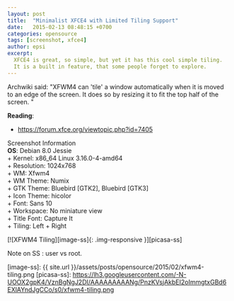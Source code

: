 ```yaml
---
layout: post
title:  "Minimalist XFCE4 with Limited Tiling Support"
date:   2015-02-13 08:48:15 +0700
categories: opensource
tags: [screenshot, xfce4]
author: epsi
excerpt:
  XFCE4 is great, so simple, but yet it has this cool simple tiling.
  It is a built in feature, that some people forget to explore.
---
```


Archwiki said: "XFWM4 can 'tile' a window automatically when it is moved to an edge of the screen. It does so by resizing it to fit the top half of the screen. "

**Reading**:<br/>
* <https://forum.xfce.org/viewtopic.php?id=7405>

<div class="sectionbox">
  <div class="sectionbox-heading">
    Screenshot Information
  </div>
  <div class="sectionbox-body">
    <div>
<strong>OS</strong>: Debian 8.0 Jessie<br/>
+ Kernel: x86_64 Linux 3.16.0-4-amd64<br/>
+ Resolution: 1024x768<br/>
+ WM: Xfwm4<br/>
+ WM Theme: Numix<br/>
+ GTK Theme: Bluebird [GTK2], Bluebird [GTK3]<br/>
+ Icon Theme: hicolor<br/>
+ Font: Sans 10<br/>
+ Workspace: No miniature view<br/>
+ Title Font: Capture It<br/>
+ Tiling: Left + Right<br/>
    </div>
  </div>
</div>


[![XFWM4 Tiling][image-ss]{: .img-responsive }][picasa-ss]

Note on SS : user vs root.

[image-ss]: {{ site.url }}/assets/posts/opensource/2015/02/xfwm4-tiling.png
[picasa-ss]: https://lh3.googleusercontent.com/-N-UOOX2gpK4/VznBgNgJ2DI/AAAAAAAAANg/PnzKVsjAkbEI2oImmgtxGBd6EXlAYndJgCCo/s0/xfwm4-tiling.png

